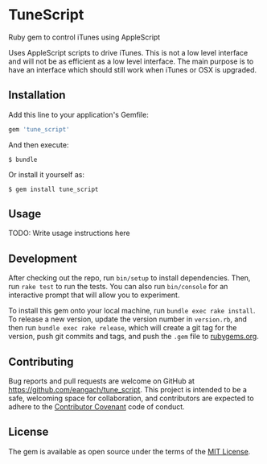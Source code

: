 # TuneScript

Ruby gem to control iTunes using AppleScript

Uses AppleScript scripts to drive iTunes. This is not a low level interface and will not be
as efficient as a low level interface. The main purpose is to have an interface which should still work when iTunes or
OSX is upgraded.

## Installation

Add this line to your application's Gemfile:

```ruby
gem 'tune_script'
```

And then execute:

    $ bundle

Or install it yourself as:

    $ gem install tune_script

## Usage

TODO: Write usage instructions here

## Development

After checking out the repo, run `bin/setup` to install dependencies. Then, run `rake test` to run the tests. You can also run `bin/console` for an interactive prompt that will allow you to experiment.

To install this gem onto your local machine, run `bundle exec rake install`. To release a new version, update the version number in `version.rb`, and then run `bundle exec rake release`, which will create a git tag for the version, push git commits and tags, and push the `.gem` file to [rubygems.org](https://rubygems.org).

## Contributing

Bug reports and pull requests are welcome on GitHub at https://github.com/eangach/tune_script. This project is intended to be a safe, welcoming space for collaboration, and contributors are expected to adhere to the [Contributor Covenant](contributor-covenant.org) code of conduct.


## License

The gem is available as open source under the terms of the [MIT License](http://opensource.org/licenses/MIT).


